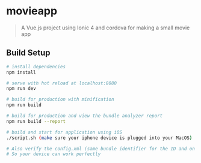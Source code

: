 # movieapp

> A Vue.js project using Ionic 4 and cordova for making a small movie app

## Build Setup

``` bash
# install dependencies
npm install

# serve with hot reload at localhost:8080
npm run dev

# build for production with minification
npm run build

# build for production and view the bundle analyzer report
npm run build --report

# build and start for application using iOS
./script.sh (make sure your iphone device is plugged into your MacOS)

# Also verify the config.xml (same bundle identifier for the ID and on workspace Xcode's ID)
# So your device can work perfectly


```
